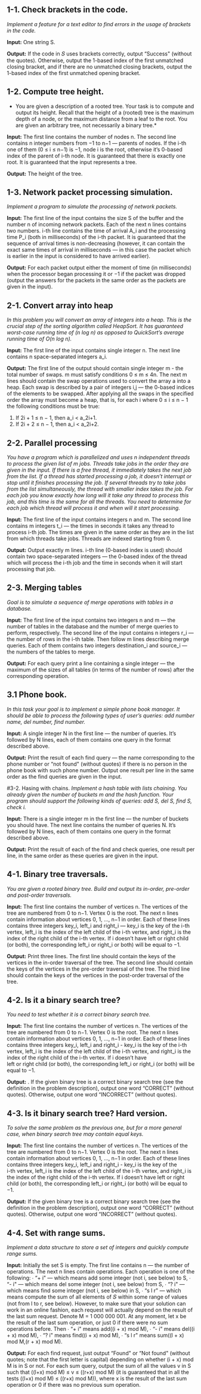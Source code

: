 ## 1-1. Check brackets in the code.
*Implement a feature for a text editor to find errors in the usage of brackets in the
code.*

**Input:** One string S.

**Output:** If the code in 𝑆 uses brackets correctly, output “Success" (without the 
quotes). Otherwise, output the 1-based index of the first unmatched closing bracket, and 
if there are no unmatched closing brackets, output the 1-based index of the first 
unmatched opening bracket.

## 1-2. Compute tree height.
* You are given a description of a rooted tree. Your task is to compute and output its 
height. Recall that the height of a (rooted) tree is the maximum depth of a node, or the 
maximum distance from a leaf to the root. You are given an arbitrary tree, not necessarily 
a binary tree.*

**Input:** The first line contains the number of nodes n. The second line contains n 
integer numbers from −1 to n−1 — parents of nodes. If the i-th one of them (0 ≤ 
i ≤ n−1) is −1, node i is the root, otherwise it’s 0-based index of the parent of i-th node. It is 
guaranteed that there is exactly one root. It is guaranteed that the input represents a 
tree.

**Output:** The height of the tree.

## 1-3. Network packet processing simulation.
*Implement a program to simulate the processing of network packets.*

**Input:** The first line of the input contains the size S of the buffer and the number n 
of incoming network packets. Each of the next n lines contains two numbers. i-th line 
contains the time of arrival A_i and the processing time P_i (both in milliseconds) of the 
i-th packet. It is guaranteed that the sequence of arrival times is non-decreasing 
(however, it can contain the exact same times of arrival in milliseconds — in this case 
the packet which is earlier in the input is considered to have arrived earlier).

**Output:** For each packet output either the moment of time (in milliseconds) when the 
processor began processing it or −1 if the packet was dropped (output the answers for the 
packets in the same order as the packets are given in the input). 

## 2-1. Convert array into heap 
*In this problem you will convert an array of integers into a heap. 
This is the crucial step of the sorting algorithm called HeapSort. It 
has guaranteed worst-case running time of (n log n) as opposed to 
QuickSort’s average running time of O(n log n).*

**Input:** The first line of the input contains single integer n. The 
next line contains n space-separated integers a_i.

**Output:** The first line of the output should contain single integer 
m - the total number of swaps. m must satisfy conditions 0 ≤ m ≤ 4n. 
The next m lines should contain the swap operations used to convert the 
array a into a heap. Each swap is described by a pair of integers i,j — 
the 0-based indices of the elements to be swapped. After applying all 
the swaps in the specified order the array must become a heap, that is, 
for each i where 0 ≤ i ≤ n − 1 the following conditions must be true:
1. If 2i + 1 ≤ n − 1, then a_i < a_2i+1.
2. If 2i + 2 ≤ n − 1, then a_i < a_2i+2.

## 2-2. Parallel processing
*You have a program which is parallelized and uses n independent 
threads to process the given list of m jobs. Threads take jobs in the 
order they are given in the input. If there is a free thread, it 
immediately takes the next job from the list. If a thread has started 
processing a job, it doesn’t interrupt or stop until it finishes 
processing the job. If several threads try to take jobs from the list
simultaneously, the thread with smaller index takes the job. For each 
job you know exactly how long will it take any thread to process this 
job, and this time is the same for all the threads. You need to
determine for each job which thread will process it and when will it 
start processing.*

**Input:** The first line of the input contains integers n and m. The 
second line contains m integers t_i — the times in seconds it takes any 
thread to process i-th job. The times are given in the same order as 
they are in the list from which threads take jobs. Threads are indexed 
starting from 0.

**Output:** Output exactly m lines. i-th line (0-based index is used) 
should contain two space-separated integers — the 0-based index of the 
thread which will process the i-th job and the time in seconds when it 
will start processing that job.

## 2-3. Merging tables
*Goal is to simulate a sequence of merge operations with tables in a 
database.*

**Input:** The first line of the input contains two integers n and m — 
the number of tables in the database and the number of merge queries to 
perform, respectively. The second line of the input contains n 
integers r_i — the number of rows in the i-th table. Then follow m lines 
describing merge queries. Each of them contains two integers 
destination_i and source_i — the numbers of the tables to merge.

**Output:** For each query print a line containing a single integer — 
the maximum of the sizes of all tables (in terms of the number of rows) 
after the corresponding operation.

## 3.1 Phone book.
*In this task your goal is to implement a simple phone book manager. It should 
be able to process the following types of user’s queries: add number name, del 
number, find number.*

**Input:** A single integer N in the first line — the number of queries. It’s 
followed by N lines, each of them contains one query in the format described 
above.

**Output:** Print the result of each find query — the name corresponding to the 
phone number or “not found" (without quotes) if there is no person in the phone 
book with such phone number. Output one result per line in the same order as 
the find queries are given in the input.

#3-2. Hasing with chains.
*Implement a hash table with lists chaining. You already given the number of 
buckets m and the hash function. Your program should support the following kinds 
of queries: add S, del S, find S, check i.*

**Input:** There is a single integer m in the first line — the number of 
buckets you should have. The next line contains the number of queries N. It’s 
followed by N lines, each of them contains one query in the format described 
above.

**Output:** Print the result of each of the find and check queries, one result 
per line, in the same order as these queries are given in the input.

## 4-1. Binary tree traversals.
*You are given a rooted binary tree. Build and output its in-order, pre-order 
and post-order traversals.*

**Input:** The first line contains the number of vertices n. The vertices of 
the tree are numbered from 0 to n−1. Vertex 0 is the root.
The next n lines contain information about vertices 0, 1, ..., n−1 in order. 
Each of these lines contains three integers key_i, left_i and right_i — key_i 
is the key of the i-th vertex, left_i is the index of the left child of the 
i-th vertex, and right_i is the index of the right child of the i-th vertex. 
If i doesn’t have left or right child (or both), the corresponding left_i or 
right_i or both) will be equal to −1.

**Output:** Print three lines. The first line should contain the keys of the 
vertices in the in-order traversal of the tree. The second line should contain 
the keys of the vertices in the pre-order traversal of the tree. The third line 
should contain the keys of the vertices in the post-order traversal of the 
tree.

## 4-2. Is it a binary search tree?
*You need to test whether it is a correct binary search tree.*

**Input:** The first line contains the number of vertices n. The vertices of 
the tree are numbered from 0 to n−1. Vertex 0 is the root. The next n lines 
contain information about vertices 0, 1, ..., n−1 in order. Each of these lines 
contains three integers key_i, left_i and right_i - key_i is the key of the 
i-th vertex, left_i is the index of the left child of the i-th vertex, and 
right_i is the index of the right child of the i-th vertex. If i doesn’t have  
left or right child (or both), the corresponding left_i or right_i (or both) 
will be equal to −1.

**Output:** . If the given binary tree is a correct binary search tree (see the 
definition in the problem description), output one word “CORRECT” (without 
quotes). Otherwise, output one word “INCORRECT” (without quotes).

## 4-3. Is it binary search tree? Hard version.
*To solve the same problem as the previous one, but for a more general case,
when binary search tree may contain equal keys.*

**Input:** The first line contains the number of vertices n. The vertices of 
the tree are numbered from 0 to n−1. Vertex 0 is the root. The next n lines 
contain information about vertices 0, 1, ..., n−1 in order. Each of these lines 
contains three integers key_i, left_i and right_i - key_i is the key of the  
i-th vertex, left_i is the index of the left child of the i-th vertex, and 
right_i is the index of the right child of the i-th vertex. If i doesn’t have 
left or right child (or both), the corresponding left_i or right_i (or both) 
will be equal to −1.

**Output:** If the given binary tree is a correct binary search tree (see the 
definition in the problem description), output one word “CORRECT” (without 
quotes). Otherwise, output one word “INCORRECT” (without quotes).

## 4-4. Set with range sums.
*Implement a data structure to store a set of integers and quickly compute range 
sums.*

**Input:** Initially the set S is empty. The first line contains n — the 
number of operations. The next n lines contain operations. Each operation is one 
of the following:
∙ “+ i" — which means add some integer (not i, see below) to S,
∙ “- i" — which means del some integer (not i, see below) from S,
∙ “? i" — which means find some integer (not i, see below) in S,
∙ “s l r" — which means compute the sum of all elements of 𝑆 within some range 
of values (not from l to r, see below).
However, to make sure that your solution can work in an online fashion, each 
request will actually depend on the result of the last sum request. Denote M = 1 
000 000 001. At any moment, let x be the result of the last sum operation, or 
just 0 if there were no sum operations before. Then
∙ “+ i" means add((i + x) mod M),
∙ “- i" means del((i + x) mod M),
∙ “? i" means find((i + x) mod M),
∙ “s l r" means sum((l + x) mod M,(r + x) mod M).

**Output:** For each find request, just output “Found" or “Not found" (without 
quotes; note that the first letter is capital) depending on whether (i + x) mod 
M is in S or not. For each sum query, output the sum of all the values v in S 
such that ((l+x) mod M) ≤ v ≤ ((r+x) mod M) (it is guaranteed that in all the 
tests ((l+x) mod M) ≤ ((r+x) mod M)), where x is the result of the last sum 
operation or 0 if there was no previous sum operation.
